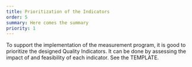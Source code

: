 ```yaml
---
title: Prioritization of the Indicators
order: 5
summary: Here comes the summary
priority: 1
---
```

To support the implementation of the measurement program, it is good to prioritize the designed Quality Indicators. It can be done by assessing the impact of and feasibility of each indicator. See the TEMPLATE.
